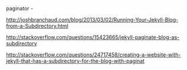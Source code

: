 paginator -

http://joshbranchaud.com/blog/2013/03/02/Running-Your-Jekyll-Blog-from-a-Subdirectory.html


http://stackoverflow.com/questions/15423665/jekyll-paginate-blog-as-subdirectory

http://stackoverflow.com/questions/24717458/creating-a-website-with-jekyll-that-has-a-subdirectory-for-the-blog-with-paginat



